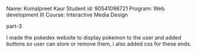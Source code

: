 Name: Komalpreet Kaur
Student id: 90541098721
Program: Web development III
Course: Interactive Media Design


part-3 


I made the pokedex website to display pokemon to the user and added buttons so user can store or remove them, i also added css for these ends.
